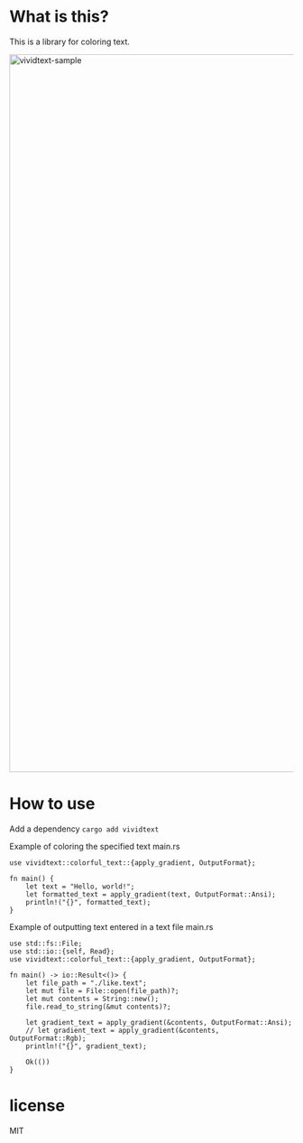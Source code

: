 # What is this?
This is a library for coloring text.

<img width="1272" alt="vividtext-sample" src="https://github.com/cuticle999/VividText/assets/26399136/5ef8915d-6443-4187-8496-642577e72cf5">

# How to use
Add a dependency
```cargo add vividtext```

Example of coloring the specified text
main.rs
```
use vividtext::colorful_text::{apply_gradient, OutputFormat};

fn main() {
    let text = "Hello, world!";
    let formatted_text = apply_gradient(text, OutputFormat::Ansi);
    println!("{}", formatted_text);
}
```

Example of outputting text entered in a text file
main.rs
```
use std::fs::File;
use std::io::{self, Read};
use vividtext::colorful_text::{apply_gradient, OutputFormat};

fn main() -> io::Result<()> {
    let file_path = "./like.text";
    let mut file = File::open(file_path)?;
    let mut contents = String::new();
    file.read_to_string(&mut contents)?;

    let gradient_text = apply_gradient(&contents, OutputFormat::Ansi);
    // let gradient_text = apply_gradient(&contents, OutputFormat::Rgb); 
    println!("{}", gradient_text);

    Ok(())
}
```

# license
MIT
